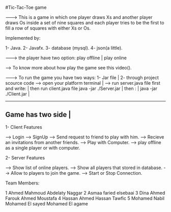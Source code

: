 #Tic-Tac-Toe game

---> This is a game in which one player draws Xs and another player draws Os inside 
a set of nine squares and each player tries to be the first to fill 
a row of squares with either Xs or Os.

Implemented by:

1- Java.
2- Javafx.
3- database (mysql).
4- json(a little).


---> the player have two option:
	 play offline 	|  play online 	
	    
	

--> To know more about how play the game see this video().

---> To run the game you have two ways:
	1- Jar file			 | 2- through project scource code
	--> open your platform terminal  |  --> run server.java file first
	   and write:		         |	then run client.java file 
		java -jar ./Server.jar	 |
            then :			 |
		java -jar ./Client.jar	 |	





------------------
Game has two side |
------------------

1- Client Features

-->  Login
-->  SignUp
-->  Send request to friend to play with him.
-->  Recieve an invitations from another friends.
-->  Play with Computer.
-->  play offline as a single player or with computer.

2- Server Features

-->  Show list of online players.
-->  Show all players that stored in database.
-->  Allow to players to join the game.
-->  Start or Stop Connection.



Team Members:

1 Ahmed Mahmoud Abdelaty Naggar
2 Asmaa faried elsebaai
3 Dina Ahmed Farouk Ahmed Moustafa
4 Hassan Ahmed Hassan Tawfic
5 Mohamed Nabil Mohamed El sayed Mohamed El agame




